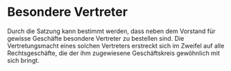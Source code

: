 # Besondere Vertreter

Durch die Satzung kann bestimmt werden, dass neben dem Vorstand für gewisse Geschäfte besondere Vertreter zu bestellen sind. Die Vertretungsmacht eines solchen Vertreters erstreckt sich im Zweifel auf alle Rechtsgeschäfte, die der ihm zugewiesene Geschäftskreis gewöhnlich mit sich bringt. 

